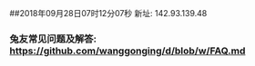 ##2018年09月28日07时12分07秒 新址: 142.93.139.48
### 兔友常见问题及解答: https://github.com/wanggonging/d/blob/w/FAQ.md
